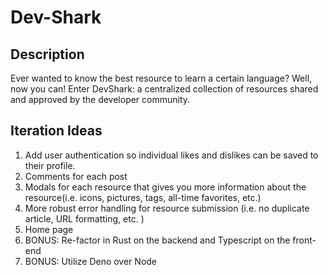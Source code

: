 # Dev-Shark

## Description
Ever wanted to know the best resource to learn a certain language? Well, now you can! Enter DevShark: a centralized collection of resources shared and approved by the developer community.

## Iteration Ideas
1. Add user authentication so individual likes and dislikes can be saved to their profile. 
2. Comments for each post
3. Modals for each resource that gives you more information about the resource(i.e. icons, pictures, tags, all-time favorites, etc.)
4. More robust error handling for resource submission (i.e. no duplicate article, URL formatting, etc. )
5. Home page 
6. BONUS: Re-factor in Rust on the backend and Typescript on the front-end
7. BONUS: Utilize Deno over Node
